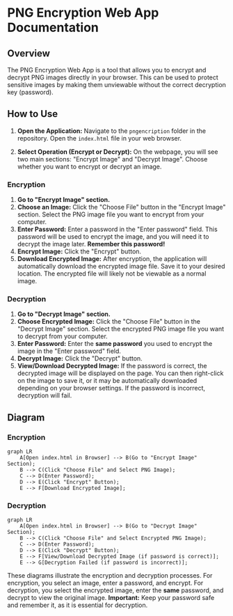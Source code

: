 # PNG Encryption Web App Documentation

## Overview

The PNG Encryption Web App is a tool that allows you to encrypt and decrypt PNG images directly in your browser. This can be used to protect sensitive images by making them unviewable without the correct decryption key (password).

## How to Use

1.  **Open the Application:** Navigate to the `pngencription` folder in the repository. Open the `index.html` file in your web browser.

2.  **Select Operation (Encrypt or Decrypt):** On the webpage, you will see two main sections: "Encrypt Image" and "Decrypt Image". Choose whether you want to encrypt or decrypt an image.

### Encryption

1.  **Go to "Encrypt Image" section.**
2.  **Choose an Image:** Click the "Choose File" button in the "Encrypt Image" section. Select the PNG image file you want to encrypt from your computer.
3.  **Enter Password:** Enter a password in the "Enter password" field. This password will be used to encrypt the image, and you will need it to decrypt the image later. **Remember this password!**
4.  **Encrypt Image:** Click the "Encrypt" button.
5.  **Download Encrypted Image:** After encryption, the application will automatically download the encrypted image file. Save it to your desired location. The encrypted file will likely not be viewable as a normal image.

### Decryption

1.  **Go to "Decrypt Image" section.**
2.  **Choose Encrypted Image:** Click the "Choose File" button in the "Decrypt Image" section. Select the encrypted PNG image file you want to decrypt from your computer.
3.  **Enter Password:** Enter the **same password** you used to encrypt the image in the "Enter password" field.
4.  **Decrypt Image:** Click the "Decrypt" button.
5.  **View/Download Decrypted Image:** If the password is correct, the decrypted image will be displayed on the page. You can then right-click on the image to save it, or it may be automatically downloaded depending on your browser settings. If the password is incorrect, decryption will fail.

## Diagram

### Encryption

```mermaid
graph LR
    A[Open index.html in Browser] --> B(Go to "Encrypt Image" Section);
    B --> C(Click "Choose File" and Select PNG Image);
    C --> D(Enter Password);
    D --> E(Click "Encrypt" Button);
    E --> F[Download Encrypted Image];
```

### Decryption

```mermaid
graph LR
    A[Open index.html in Browser] --> B(Go to "Decrypt Image" Section);
    B --> C(Click "Choose File" and Select Encrypted PNG Image);
    C --> D(Enter Password);
    D --> E(Click "Decrypt" Button);
    E --> F[View/Download Decrypted Image (if password is correct)];
    E --> G[Decryption Failed (if password is incorrect)];
```

These diagrams illustrate the encryption and decryption processes. For encryption, you select an image, enter a password, and encrypt. For decryption, you select the encrypted image, enter the **same** password, and decrypt to view the original image.  **Important:** Keep your password safe and remember it, as it is essential for decryption.
